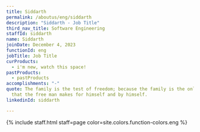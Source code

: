 ```yaml
---
title: Siddarth
permalink: /aboutus/eng/siddarth
description: "Siddarth - Job Title"
third_nav_title: Software Engineering
staffId: siddarth
name: Siddarth
joinDate: December 4, 2023
functionId: eng
jobTitle: Job Title
curProducts:
  - i'm new, watch this space!
pastProducts:
  - pastProducts
accomplishments: "-"
quote: The family is the test of freedom; because the family is the only thing
  that the free man makes for himself and by himself.
linkedinId: siddarth

---
```


{% include staff.html staff=page color=site.colors.function-colors.eng %}
